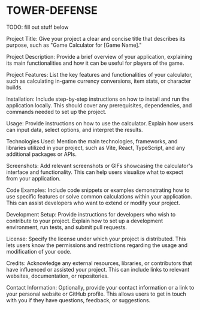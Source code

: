 # TOWER-DEFENSE

TODO: fill out stuff below

Project Title: Give your project a clear and concise title that describes its purpose, such as "Game Calculator for [Game Name]."

Project Description: Provide a brief overview of your application, explaining its main functionalities and how it can be useful for players of the game.

Project Features: List the key features and functionalities of your calculator, such as calculating in-game currency conversions, item stats, or character builds.

Installation: Include step-by-step instructions on how to install and run the application locally. This should cover any prerequisites, dependencies, and commands needed to set up the project.

Usage: Provide instructions on how to use the calculator. Explain how users can input data, select options, and interpret the results.

Technologies Used: Mention the main technologies, frameworks, and libraries utilized in your project, such as Vite, React, TypeScript, and any additional packages or APIs.

Screenshots: Add relevant screenshots or GIFs showcasing the calculator's interface and functionality. This can help users visualize what to expect from your application.

Code Examples: Include code snippets or examples demonstrating how to use specific features or solve common calculations within your application. This can assist developers who want to extend or modify your project.

Development Setup: Provide instructions for developers who wish to contribute to your project. Explain how to set up a development environment, run tests, and submit pull requests.

License: Specify the license under which your project is distributed. This lets users know the permissions and restrictions regarding the usage and modification of your code.

Credits: Acknowledge any external resources, libraries, or contributors that have influenced or assisted your project. This can include links to relevant websites, documentation, or repositories.

Contact Information: Optionally, provide your contact information or a link to your personal website or GitHub profile. This allows users to get in touch with you if they have questions, feedback, or suggestions.
